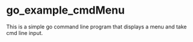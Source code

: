 # go_example_cmdMenu
This is a simple go command line program that displays a menu and take cmd line input.

